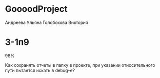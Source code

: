 # GoooodProject

Андреева Ульяна
Голобокова Виктория
# 3-1п9

98%

Как сохранять отчеты в папку в проекте, при указании относительного пути пытается искать в debug-е?
